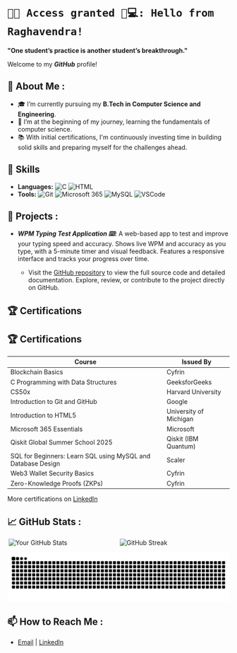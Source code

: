 # `🔐✅ Access granted 🤖💻: Hello from Raghavendra!`

**"One student’s practice is another student’s breakthrough."**

Welcome to my ***GitHub*** profile!

## 🚀 About Me :

- 🎓 I’m currently pursuing my **B.Tech in Computer Science and Engineering**.
- 🌱 I’m at the beginning of my journey, learning the fundamentals of computer science.
- 📚 With initial certifications, I'm continuously investing time in building solid skills and preparing myself for the challenges ahead.

## 💼 Skills

- **Languages:** <img src="https://skillicons.dev/icons?i=c" width="15" height="15" alt="C"/> <img src="https://skillicons.dev/icons?i=html" width="15" height="15" alt="HTML"/> 
- **Tools:** <img src="https://skillicons.dev/icons?i=git" width="18" height="18" alt="Git"/> <img src="https://img.icons8.com/fluency/240/microsoft-365.png" width="18" height="18" alt="Microsoft 365"/> <img src="https://skillicons.dev/icons?i=mysql" width="18" height="18" alt="MySQL"/> <img src="https://skillicons.dev/icons?i=vscode" width="18" height="18" alt="VSCode"/>

## 📁 Projects : 

- ***WPM Typing Test Application ⌨️:*** A web-based app to test and improve your typing speed and accuracy. Shows live WPM and accuracy as you type, with a 5-minute timer and visual feedback. Features a responsive interface and tracks your progress over time.
  
    - Visit the [GitHub repository](https://github.com/sasly2048/WPM-Typing-Test) to view the full source code and detailed documentation. Explore, review, or contribute to the project directly on GitHub.

## 🏆 Certifications

## 🏆 Certifications

| Course                                              | Issued By             |
|-----------------------------------------------------|-----------------------|
| Blockchain Basics                                   | Cyfrin                |
| C Programming with Data Structures                  | GeeksforGeeks         |
| CS50x                                               | Harvard University    |
| Introduction to Git and GitHub                      | Google                |
| Introduction to HTML5                               | University of Michigan|
| Microsoft 365 Essentials                            | Microsoft             |
| Qiskit Global Summer School 2025                    | Qiskit (IBM Quantum)  |
| SQL for Beginners: Learn SQL using MySQL and Database Design | Scaler        |
| Web3 Wallet Security Basics                         | Cyfrin                |
| Zero-Knowledge Proofs (ZKPs)                        | Cyfrin                |




More certifications on [LinkedIn](https://www.linkedin.com/in/raghavendra-g204800/details/certifications/)


## 📈 GitHub Stats :

<div style="display: flex; justify-content: space-around; width: 100%;">
  <img src="https://github-readme-stats.vercel.app/api?username=sasly2048&show_icons=true&theme=radical&card_width=450" alt="Your GitHub Stats" style="width: 49%;" />
  <img src="https://streak-stats.demolab.com/?user=sasly2048&theme=dark&card_width=450" alt="GitHub Streak" style="width: 49%;" />
</div>
<p align="center">
  <img src="https://raw.githubusercontent.com/sasly2048/sasly2048/output/github-contribution-grid-snake.svg" alt="snake" />
</p>

## 📫 How to Reach Me :

- [Email](mailto:raghavendrasujith204800@gmail.com) | [LinkedIn](https://www.linkedin.com/in/raghavendra-g204800/)




